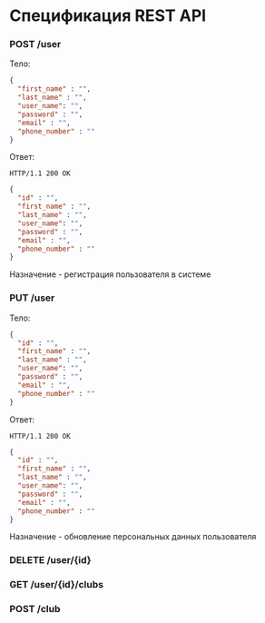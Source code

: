 # Спецификация REST API

### POST /user

Тело:
```json
{
  "first_name" : "",
  "last_name" : "",
  "user_name": "",
  "password" : "",
  "email" : "",
  "phone_number" : ""
}
```
Ответ:

```http
HTTP/1.1 200 OK
```

```json
{
  "id" : "",
  "first_name" : "",
  "last_name" : "",
  "user_name": "",
  "password" : "",
  "email" : "",
  "phone_number" : ""
}
```
Назначение - регистрация пользователя в системе

### PUT /user

Тело:
```json
{
  "id" : "",
  "first_name" : "",
  "last_name" : "",
  "user_name": "",
  "password" : "",
  "email" : "",
  "phone_number" : ""
}
```

Ответ:
```http
HTTP/1.1 200 OK
```

```json
{
  "id" : "",
  "first_name" : "",
  "last_name" : "",
  "user_name": "",
  "password" : "",
  "email" : "",
  "phone_number" : ""
}
```
Назначение - обновление персональных данных пользователя

### DELETE /user/{id}

### GET /user/{id}/clubs

### POST /club
